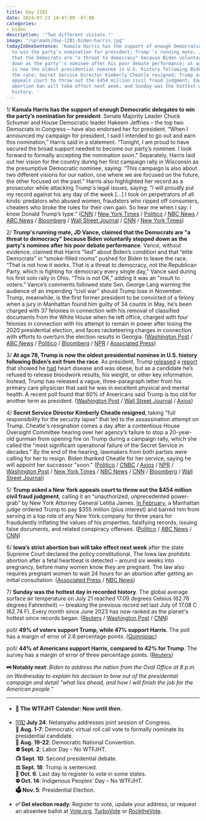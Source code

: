 ```yaml
---
title: Day 1281
date: 2024-07-23 14:47:00 -07:00
categories:
- biden
description: '"Two different visions."'
image: "/uploads/day-1281-biden-harris.jpg"
todayInOneSentence: 'Kamala Harris has the support of enough Democratic delegates
  to win the party’s nomination for president; Trump''s running mate, JD Vance, claimed
  that the Democrats are "a threat to democracy" because Biden voluntarily stepped
  down as the party''s nominee after his poor debate performance; at age 78, Trump
  is now the oldest presidential nominee in U.S. history following Biden’s exit from
  the race; Secret Service Director Kimberly Cheatle resigned; Trump asked a New York
  appeals court to throw out the $454 million civil fraud judgment; Iowa’s strict
  abortion ban will take effect next week; and Sunday was the hottest day in recorded
  history. '
---
```


1/ **Kamala Harris has the support of enough Democratic delegates to win the party’s nomination for president**. Senate Majority Leader Chuck Schumer and House Democratic leader Hakeem Jeffries – the top two Democrats in Congress – have also endorsed her for president. “When I announced my campaign for president, I said I intended to go out and earn this nomination,” Harris said in a statement. “Tonight, I am proud to have secured the broad support needed to become our party’s nominee. I look forward to formally accepting the nomination soon.” Separately, Harris laid out her vision for the country during her first campaign rally in Wisconsin as the presumptive Democratic nominee, saying: “This campaign is also about two different visions for our nation, one where we are focused on the future, the other focused on the past." Harris also highlighted her record as a prosecutor while attacking Trump's legal issues, saying: "I will proudly put my record against his any day of the week \[...\] I took on perpetrators of all kinds: predators who abused women, fraudsters who ripped off consumers, cheaters who broke the rules for their own gain. So hear me when I say: I know Donald Trump’s type.” ([CNN](https://www.cnn.com/politics/live-news/kamala-harris-biden-trump-election-07-23-24/index.html) / [New York Times](https://www.nytimes.com/2024/07/22/us/politics/kamala-harris-trump-2024-election.html) / [Politico](https://www.politico.com/news/2024/07/22/kamala-harris-has-enough-verbal-commitments-to-secure-democratic-nomination-00170535) / [NBC News](https://www.nbcnews.com/politics/2024-election/democratic-leaders-chuck-schumer-hakeem-jeffries-endorse-harris-presid-rcna163249) / [ABC News](https://abcnews.go.com/Politics/live-updates/biden-drops-out-updates/?id=112113289) / [Bloomberg](https://www.bloomberg.com/news/articles/2024-07-23/schumer-jeffries-to-endorse-kamala-harris-for-president?sref=MIBMEEoj) / [Wall Street Journal](https://www.wsj.com/politics/elections/democrats-new-attack-trump-old-age-1e765b20?mod=hp_lead_pos7) / [CNN](https://www.cnn.com/2024/07/22/politics/kamala-harris-delegates-democratic-presidential-nomination/) / [New York Times](https://www.nytimes.com/live/2024/07/23/us/harris-trump-news-election-biden))

2/ **Trump's running mate, JD Vance, claimed that the Democrats are "a threat to democracy" because Biden voluntarily stepped down as the party's nominee after his poor debate performance**. Vance, without evidence, claimed that Harris “lied” about Biden’s condition and that “elite Democrats” in “smoke-filled rooms” pushed for Biden to leave the race. “That is not how it works. That is a threat to democracy, not the Republican Party, which is fighting for democracy every single day,” Vance said during his first solo rally in Ohio. “This is not OK,” adding it was an "insult to voters." Vance’s comments followed state Sen. George Lang warning the audience of an impending “civil war” should Trump lose in November. Trump, meanwhile, is the first former president to be convicted of a felony when a jury in Manhattan found him guilty of 34 counts in May, he’s been charged with 37 felonies in connection with his removal of classified documents from the White House when he left office, charged with four felonies in connection with his attempt to remain in power after losing the 2020 presidential election, and faces racketeering charges in connection with efforts to overturn the election results in Georgia. ([Washington Post](https://www.washingtonpost.com/politics/2024/07/22/jd-vance-rallies-ohio-virginia/) / [ABC News](https://abcnews.go.com/Politics/jd-vance-hometown-middletown-ohio-solo-rally/story?id=112106987) / [Politico](https://www.politico.com/news/2024/07/22/vance-attacks-harris-biden-00170394) / [Bloomberg](https://www.bloomberg.com/news/articles/2024-07-22/vance-calls-democrats-threat-to-democracy-after-biden-ouster?sref=MIBMEEoj) / [NPR](https://www.npr.org/2024/07/21/nx-s1-5047825/donald-trump-jd-vance-michigan-rally) / [Associated Press](https://apnews.com/article/jd-vance-trump-virginia-ohio-a814f31dffb066e8a6e2335ba81032bb))

3/ **At age 78, Trump is now the oldest presidential nominee in U.S. history following Biden’s exit from the race**. As president, Trump [released](https://whatthefuckjusthappenedtoday.com/2018/01/16/day-362/#7-the-white-house-doctor-said-trump) a [report](https://whatthefuckjusthappenedtoday.com/2019/02/14/day-756/) that showed he [had](https://whatthefuckjusthappenedtoday.com/2020/05/19/day-1216/#2-white-house-press-secretary-kaylei) heart disease and was obese, but as a candidate he’s refused to release bloodwork results, his weight, or other key information. Instead, Trump has released a vague, three-paragraph letter from his primary care physician that said he was in excellent physical and mental health. A recent poll found that 60% of Americans said Trump is too old for another term as president. ([Washington Post](https://www.washingtonpost.com/politics/2024/07/22/trump-age-health/) / [Wall Street Journal](https://www.wsj.com/politics/elections/democrats-new-attack-trump-old-age-1e765b20?mod=hp_lead_pos7) / [Axios](https://www.axios.com/2024/07/23/trump-harris-message-fundraising))

4/ **Secret Service Director Kimberly Cheatle resigned**, taking "full responsibility for the security lapse" that led to the assassination attempt on Trump. Cheatle's resignation comes a day after a contentious House Oversight Committee hearing over her agency’s failure to stop a 20-year-old gunman from opening fire on Trump during a campaign rally, which she called the "most significant operational failure of the Secret Service in decades." By the end of the hearing, lawmakers from both parties were calling for her to resign. Biden thanked Cheatle for her service, saying he will appoint her successor "soon." ([Politico](https://www.politico.com/news/2024/07/23/secret-service-director-resigns-after-trump-shooting-fallout-00170580) / [CNBC](https://www.cnbc.com/2024/07/23/secret-service-resigns-trump-shooting.html) / [Axios](https://www.axios.com/2024/07/23/kimberly-cheatle-resigns-secret-service-trump) / [NPR](https://www.npr.org/2024/07/23/g-s1-12854/nancy-mace-vote-impeach-secret-service-director) / [Washington Post](https://www.washingtonpost.com/nation/2024/07/23/secret-service-director-cheatle-scrutiny/) / [New York Times](https://www.nytimes.com/2024/07/23/us/politics/cheatle-secret-service-director-resigns.html) / [NBC News](https://www.nbcnews.com/politics/national-security/secret-service-director-step-resignation-calls-trump-assassination-att-rcna163222) / [CNN](https://www.cnn.com/politics/live-news/secret-service-kimberly-cheatle-resigns-07-23-24/index.html) / [Bloomberg](https://www.bloomberg.com/news/articles/2024-07-23/secret-service-director-resigns-following-trump-shooting-furor?sref=MIBMEEoj) / [Wall Street Journal](https://www.wsj.com/us-news/secret-service-director-kimberly-cheatle-resigns-trump-shooting-2c1c35f1?mod=hp_lead_pos1))

5/ **Trump asked a New York appeals court to throw out the $454 million civil fraud judgment**, calling it an “unauthorized, unprecedented power-grab” by New York Attorney General Letitia James. [In February](https://whatthefuckjusthappenedtoday.com/2024/02/20/day-1127/#5-a-manhattan-judge-ordered-trump-to), a Manhattan judge ordered Trump to pay $355 million (plus interest) and barred him from serving in a top role of any New York company for three years for fraudulently inflating the values of his properties, falsifying records, issuing false documents, and related conspiracy offenses. ([Politico](https://www.politico.com/news/2024/07/22/trump-appeals-fraud-judgment-business-00170534) / [ABC News](https://abcnews.go.com/US/trump-appeals-454-million-new-york-civil-fraud/story?id=112162683) / [CNN](https://www.cnn.com/2024/07/22/politics/trump-new-york-appeals-court-civil-judgement/index.html))

6/ **Iowa’s strict abortion ban will take effect next week** after the state Supreme Court declared the policy constitutional. The Iowa law prohibits abortion after a fetal heartbeat is detected – around six weeks into pregnancy, before many women know they are pregnant. The law also requires pregnant women to wait 24 hours for an abortion after getting an initial consultation. ([Associated Press](https://apnews.com/article/abortion-ban-iowa-b512e24eeea4e7a40cdabece4d9d3b01) / [NBC News](https://www.nbcnews.com/health/womens-health/iowa-abortion-law-to-go-into-effect-rcna162810))

7/ **Sunday was the hottest day in recorded history**. The global average surface air temperature on July 21 reached 17.09 degrees Celsius (62.76 degrees Fahrenheit) — breaking the previous record set last July of 17.08 C (62.74 F). Every month since June 2023 has now ranked as the planet's hottest since records began. ([Reuters](https://www.reuters.com/world/world-registers-hottest-day-ever-recorded-july-21-monitor-says-2024-07-23/) / [Washington Post](https://www.washingtonpost.com/climate-environment/2024/07/23/hottest-day-ever-recorded-climate-change/) / [CNN](https://www.cnn.com/2024/07/23/climate/hottest-day-global-record/))

poll/ **49% of voters support Trump, while 47% support Harris**. The poll has a margin of error of 2.6 percentage points. ([Quinnipiac](https://poll.qu.edu/poll-release?releaseid=3901))

poll/ **44% of Americans support Harris, compared to 42% for Trump**. The survey has a margin of error of three percentage points. ([Reuters](https://www.reuters.com/world/us/harris-leads-trump-44-42-us-presidential-race-reutersipsos-poll-finds-2024-07-23/))

**⏭️ Notably next**: *Biden to address the nation from the Oval Office at 8 p.m. on Wednesday to explain his decision to bow out of the presidential campaign and detail “what lies ahead, and how I will finish the job for the American people.”*

---

* #### 📅 The WTFJHT Calendar: Now until *then*.

* **🇮🇱 July 24**: Netanyahu addresses joint session of Congress.\
  **🫏 Aug. 1-7**: Democratic virtual roll call vote to formally nominate its presidential candidate. \
  **🫏 Aug. 19-22**: Democratic National Convention.\
  **⛔️ Sept. 2**: Labor Day – No WTFJHT. \
  **📺 Sept. 10**: Second presidential debate.\
  **⚖️ Sept. 18**: Trump is sentenced.\
  **📆 Oct. 6**: Last day to register to vote in some states. \
  **⛔️ Oct. 14**: Indigenous Peoples’ Day – No WTFJHT. \
  **🗳️ Nov. 5**: Presidential Election.

* **✅ Get election ready**: Register to vote, update your address, or request an absentee ballot at [Vote.org](https://www.vote.org/), [TurboVote](https://turbovote.org/) or [RocktheVote](https://www.rockthevote.org/).
